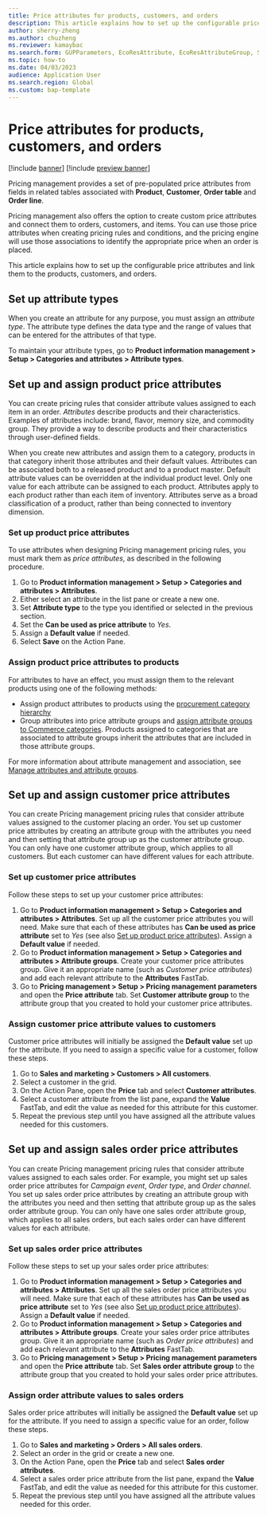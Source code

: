 ```yaml
---
title: Price attributes for products, customers, and orders
description: This article explains how to set up the configurable price attributes and link them to the products, customers, and orders.
author: sherry-zheng
ms.author: chuzheng
ms.reviewer: kamaybac
ms.search.form: GUPParameters, EcoResAttribute, EcoResAttributeGroup, SalesTable
ms.topic: how-to
ms.date: 04/03/2023
audience: Application User
ms.search.region: Global
ms.custom: bap-template
---
```


# Price attributes for products, customers, and orders

[!include [banner](../includes/banner.md)]
[!include [preview banner](../includes/preview-banner.md)]
<!-- KFM: Preview until further notice -->

Pricing management provides a set of pre-populated price attributes from fields in related tables associated with **Product**, **Customer**, **Order table** and **Order line**.

Pricing management also offers the option to create custom price attributes and connect them to orders, customers, and items. You can use those price attributes when creating pricing rules and conditions, and the pricing engine will use those associations to identify the appropriate price when an order is placed.

This article explains how to set up the configurable price attributes and link them to the products, customers, and orders.

## Set up attribute types

When you create an attribute for any purpose, you must assign an *attribute type*. The attribute type defines the data type and the range of values that can be entered for the attributes of that type.

To maintain your attribute types, go to **Product information management \> Setup \> Categories and attributes \> Attribute types**.

## Set up and assign product price attributes

You can create pricing rules that consider attribute values assigned to each item in an order. *Attributes* describe products and their characteristics. Examples of attributes include: brand, flavor, memory size, and commodity group. They provide a way to describe products and their characteristics through user-defined fields.

When you create new attributes and assign them to a category, products in that category inherit those attributes and their default values. Attributes can be associated both to a released product and to a product master. Default attribute values can be overridden at the individual product level. Only one value for each attribute can be assigned to each product. Attributes apply to each product rather than each item of inventory. Attributes serve as a broad classification of a product, rather than being connected to inventory dimension.

### <a name="price-attributes"></a>Set up product price attributes

To use attributes when designing Pricing management pricing rules, you must mark them as *price attributes*, as described in the following procedure.

1. Go to **Product information management \> Setup \> Categories and attributes \> Attributes**.
1. Either select an attribute in the list pane or create a new one.
1. Set **Attribute type** to the type you identified or selected in the previous section.
1. Set the **Can be used as price attribute** to *Yes*.
1. Assign a **Default value** if needed.
1. Select **Save** on the Action Pane.

### Assign product price attributes to products

For attributes to have an effect, you must assign them to the relevant products using one of the following methods:

- Assign product attributes to products using the [procurement category hierarchy](../procurement/tasks/set-up-procurement-category-hierarchy.md)
- Group attributes into price attribute groups and [assign attribute groups to Commerce categories](../../commerce/attribute-attributegroups-lifecycle.md). Products assigned to categories that are associated to attribute groups inherit the attributes that are included in those attribute groups.

For more information about attribute management and association, see [Manage attributes and attribute groups](../../commerce/attribute-attributegroups-lifecycle.md).

## Set up and assign customer price attributes

You can create Pricing management pricing rules that consider attribute values assigned to the customer placing an order. You set up customer price attributes by creating an attribute group with the attributes you need and then setting that attribute group up as the customer attribute group. You can only have one customer attribute group, which applies to all customers. But each customer can have different values for each attribute.

### Set up customer price attributes

Follow these steps to set up your customer price attributes:

1. Go to **Product information management \> Setup \> Categories and attributes \> Attributes**. Set up all the customer price attributes you will need. Make sure that each of these attributes has **Can be used as price attribute** set to *Yes* (see also [Set up product price attributes](#price-attributes)). Assign a **Default value** if needed.
1. Go to **Product information management \> Setup \> Categories and attributes \> Attribute groups**. Create your customer price attributes group. Give it an appropriate name (such as *Customer price attributes*) and add each relevant attribute to the **Attributes** FastTab.
1. Go to **Pricing management \> Setup \> Pricing management parameters** and open the **Price attribute** tab. Set **Customer attribute group** to the attribute group that you created to hold your customer price attributes.

### Assign customer price attribute values to customers

Customer price attributes will initially be assigned the **Default value** set up for the attribute. If you need to assign a specific value for a customer, follow these steps.

1. Go to **Sales and marketing \> Customers \> All customers**.
1. Select a customer in the grid.
1. On the Action Pane, open the **Price** tab and select **Customer attributes**.
1. Select a customer attribute from the list pane, expand the **Value** FastTab, and edit the value as needed for this attribute for this customer.
1. Repeat the previous step until you have assigned all the attribute values needed for this customers.

## Set up and assign sales order price attributes

You can create Pricing management pricing rules that consider attribute values assigned to each sales order. For example, you might set up sales order price attributes for *Campaign event*, *Order type*, and *Order channel*. You set up sales order price attributes by creating an attribute group with the attributes you need and then setting that attribute group up as the sales order attribute group. You can only have one sales order attribute group, which applies to all sales orders, but each sales order can have different values for each attribute.

### Set up sales order price attributes

Follow these steps to set up your sales order price attributes:

1. Go to **Product information management \> Setup \> Categories and attributes \> Attributes**. Set up all the sales order price attributes you will need. Make sure that each of these attributes has **Can be used as price attribute** set to *Yes* (see also [Set up product price attributes](#price-attributes)). Assign a **Default value** if needed.
1. Go to **Product information management \> Setup \> Categories and attributes \> Attribute groups**. Create your sales order price attributes group. Give it an appropriate name (such as *Order price attributes*) and add each relevant attribute to the **Attributes** FastTab.
1. Go to **Pricing management \> Setup \> Pricing management parameters** and open the **Price attribute** tab. Set **Sales order attribute group** to the attribute group that you created to hold your sales order price attributes.

### Assign order attribute values to sales orders

Sales order price attributes will initially be assigned the **Default value** set up for the attribute. If you need to assign a specific value for an order, follow these steps.

1. Go to **Sales and marketing \> Orders \> All sales orders**.
1. Select an order in the grid or create a new one.
1. On the Action Pane, open the **Price** tab and select **Sales order attributes**.
1. Select a sales order price attribute from the list pane, expand the **Value** FastTab, and edit the value as needed for this attribute for this customer.
1. Repeat the previous step until you have assigned all the attribute values needed for this order.
